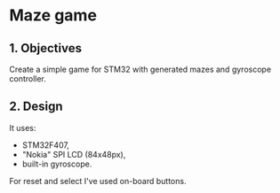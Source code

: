 # Maze game

## 1. Objectives

Create a simple game for STM32 with generated mazes and gyroscope controller.

## 2. Design

It uses:
 - STM32F407,
 - "Nokia" SPI LCD (84x48px),
 - built-in gyroscope.
 
 For reset and select I've used on-board buttons.
